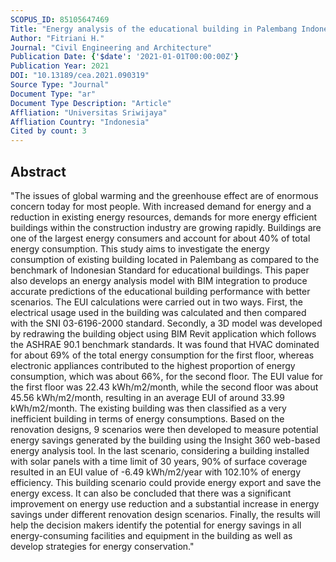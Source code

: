 ```yaml
---
SCOPUS_ID: 85105647469
Title: "Energy analysis of the educational building in Palembang Indonesia"
Author: "Fitriani H."
Journal: "Civil Engineering and Architecture"
Publication Date: {'$date': '2021-01-01T00:00:00Z'}
Publication Year: 2021
DOI: "10.13189/cea.2021.090319"
Source Type: "Journal"
Document Type: "ar"
Document Type Description: "Article"
Affliation: "Universitas Sriwijaya"
Affliation Country: "Indonesia"
Cited by count: 3
---
```


## Abstract
"The issues of global warming and the greenhouse effect are of enormous concern today for most people. With increased demand for energy and a reduction in existing energy resources, demands for more energy efficient buildings within the construction industry are growing rapidly. Buildings are one of the largest energy consumers and account for about 40% of total energy consumption. This study aims to investigate the energy consumption of existing building located in Palembang as compared to the benchmark of Indonesian Standard for educational buildings. This paper also develops an energy analysis model with BIM integration to produce accurate predictions of the educational building performance with better scenarios. The EUI calculations were carried out in two ways. First, the electrical usage used in the building was calculated and then compared with the SNI 03-6196-2000 standard. Secondly, a 3D model was developed by redrawing the building object using BIM Revit application which follows the ASHRAE 90.1 benchmark standards. It was found that HVAC dominated for about 69% of the total energy consumption for the first floor, whereas electronic appliances contributed to the highest proportion of energy consumption, which was about 66%, for the second floor. The EUI value for the first floor was 22.43 kWh/m2/month, while the second floor was about 45.56 kWh/m2/month, resulting in an average EUI of around 33.99 kWh/m2/month. The existing building was then classified as a very inefficient building in terms of energy consumptions. Based on the renovation designs, 9 scenarios were then developed to measure potential energy savings generated by the building using the Insight 360 web-based energy analysis tool. In the last scenario, considering a building installed with solar panels with a time limit of 30 years, 90% of surface coverage resulted in an EUI value of -6.49 kWh/m2/year with 102.10% of energy efficiency. This building scenario could provide energy export and save the energy excess. It can also be concluded that there was a significant improvement on energy use reduction and a substantial increase in energy savings under different renovation design scenarios. Finally, the results will help the decision makers identify the potential for energy savings in all energy-consuming facilities and equipment in the building as well as develop strategies for energy conservation."
